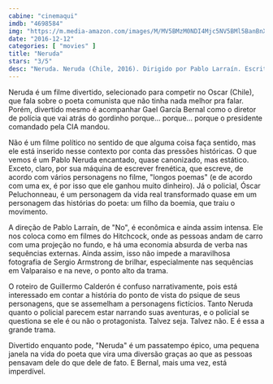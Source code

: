 ```yaml
---
cabine: "cinemaqui"
imdb: "4698584"
img: "https://m.media-amazon.com/images/M/MV5BMzM0NDI4Mjc5NV5BMl5BanBnXkFtZTgwMTM0NzQ0MDI@._V1_SY150_CR0,0,101,150_.jpg"
date: "2016-12-12"
categories: [ "movies" ]
title: "Neruda"
stars: "3/5"
desc: "Neruda. Neruda (Chile, 2016). Dirigido por Pablo Larraín. Escrito por Guillermo Calderón. Com Gael García Bernal (Óscar Peluchonneau), Luis Gnecco (Pablo Neruda), Alfredo Castro (Gabriel González Videla), Pablo Derqui (Víctor Pey), Mercedes Morán (Delia del Carril), Emilio Gutiérrez Caba (Picasso), Alejandro Goic (Jorge Bellet), Marcelo Alonso (Pepe Rodríguez), Jaime Vadell (Arturo Alessandri)."
---
```

Neruda é um filme divertido, selecionado para competir no Oscar (Chile), que fala sobre o poeta comunista que não tinha nada melhor pra falar. Porém, divertido mesmo é acompanhar Gael García Bernal como o diretor de polícia que vai atrás do gordinho porque... porque... porque o presidente comandado pela CIA mandou.

Não é um filme político no sentido de que alguma coisa faça sentido, mas ele está inserido nesse contexto por conta das pressões históricas. O que vemos é um Pablo Neruda encantado, quase canonizado, mas estático. Exceto, claro, por sua máquina de escrever frenética, que escreve, de acordo com vários personagens no filme, "longos poemas" (e de acordo com uma ex, é por isso que ele ganhou muito dinheiro). Já o policial, Óscar Peluchonneau, é um personagem da vida real transformado quase em um personagem das histórias do poeta: um filho da boemia, que traiu o movimento.

A direção de Pablo Larraín, de "No", é econômica e ainda assim intensa. Ele nos coloca como em filmes do Hitchcock, onde as pessoas andam de carro com uma projeção no fundo, e há uma economia absurda de verba nas sequências externas. Ainda assim, isso não impede a maravilhosa fotografia de Sergio Armstrong de brilhar, especialmente nas sequências em Valparaiso e na neve, o ponto alto da trama.

O roteiro de Guillermo Calderón é confuso narrativamente, pois está interessado em contar a história do ponto de vista do psique de seus personagens, que se assemelham a personagens fictícios. Tanto Neruda quanto o policial parecem estar narrando suas aventuras, e o policial se questiona se ele é ou não o protagonista. Talvez seja. Talvez não. E é essa a grande trama.

Divertido enquanto pode, "Neruda" é um passatempo épico, uma pequena janela na vida do poeta que vira uma diversão graças ao que as pessoas pensavam dele do que dele de fato. E Bernal, mais uma vez, está imperdível.
